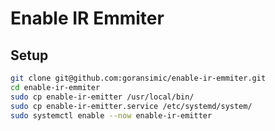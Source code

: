 # Enable IR Emmiter

## Setup
```sh
git clone git@github.com:goransimic/enable-ir-emmiter.git
cd enable-ir-emmiter
sudo cp enable-ir-emitter /usr/local/bin/
sudo cp enable-ir-emitter.service /etc/systemd/system/
sudo systemctl enable --now enable-ir-emitter
```

